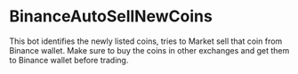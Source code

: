 # BinanceAutoSellNewCoins
This bot identifies the newly listed coins, tries to Market sell that coin from Binance wallet. Make sure to buy the coins in other exchanges and get them to Binance wallet before trading.
